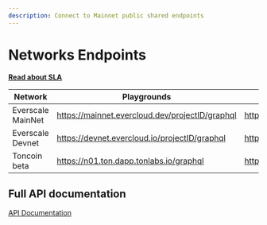 ```yaml
---
description: Connect to Mainnet public shared endpoints
---
```


# Networks Endpoints

[**Read about SLA**](sla.md)

| Network           | Playgrounds                                     | http                                            | wss                                           |
| ----------------- | ----------------------------------------------- | ----------------------------------------------- | --------------------------------------------- |
| Everscale MainNet | https://mainnet.evercloud.dev/projectID/graphql | https://mainnet.evercloud.dev/projectID/graphql | wss://mainnet.evercloud.dev/projectID/graphql |
| Everscale Devnet  | https://devnet.evercloud.io/projectID/graphql   | https://devnet.evercloud.io/projectID/graphql   | wss://devnet.evercloud.io/projectID/graphql   |
| Toncoin beta      | https://n01.ton.dapp.tonlabs.io/graphql         | https://n01.ton.dapp.tonlabs.io/graphql         | wss://n01.ton.dapp.tonlabs.io/graphql         |

## Full API documentation

[API Documentation](../../reference/graphql-api/)
